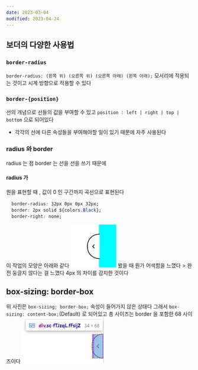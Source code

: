 ```yaml
---
date: 2023-03-04
modified: 2023-04-24
---
```


## 보더의 다양한 사용법

### `border-radius`

`border-radius: (왼쪽 위) (오른쪽 위) (오른쪽 아래) (왼쪽 아래);`
모서리에 적용되는 것이고 시계 방향으로 적용할 수 있다

### `border-{position}`

선의 개념으로 선들의 값을 부여할 수 있고
`position : left | right | top | bottom` 으로 되어있다

- 각각의 선에 다른 속성들을 부여해야할 일이 있기 때문에 자주 사용된다

### radius 와 border

radius 는 점 border 는 선을 선을 쓰기 때문에

#### radius 가

원을 표현할 때 , 값이 0 인 구간까지 곡선으로 표현된다

```css
  border-radius: 32px 0px 0px 32px;
  border: 2px solid ${colors.Black};
  border-right: none;
```

이 작업의 모양은 아래와 같다
![](file/01-border-line.png)
봤을 때 뭔가 어색함을 느꼈다 > 완전 둥글지 않다는 걸 느꼈다 4px 의 차이를 감지한 것이다

## box-sizing: border-box

위 사진은 `box-sizing: border-box;` 속성이 들어가지 않은 상태다
그래서 `box-sizing: content-box;`(Default) 로 되어있고 총 사이즈는 border 을 포함한 68 사이즈이다
![](file/01-border.png)
